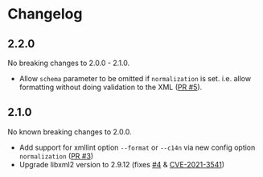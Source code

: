 # Changelog

## 2.2.0

No breaking changes to 2.0.0 - 2.1.0.

* Allow `schema` parameter to be omitted if `normalization` is set. i.e. allow
  formatting without doing validation to the XML ([PR #5](https://github.com/noppa/xmllint-wasm/pull/5)).

## 2.1.0

No known breaking changes to 2.0.0.

* Add support for xmllint option `--format` or `--c14n` via new config option
  `normalization` ([PR #3](https://github.com/noppa/xmllint-wasm/pull/3))
* Upgrade libxml2 version to 2.9.12 (fixes [#4](https://github.com/noppa/xmllint-wasm/issues/4) &
  [CVE-2021-3541](https://gitlab.gnome.org/GNOME/libxml2/-/commit/8598060bacada41a0eb09d95c97744ff4e428f8e))

